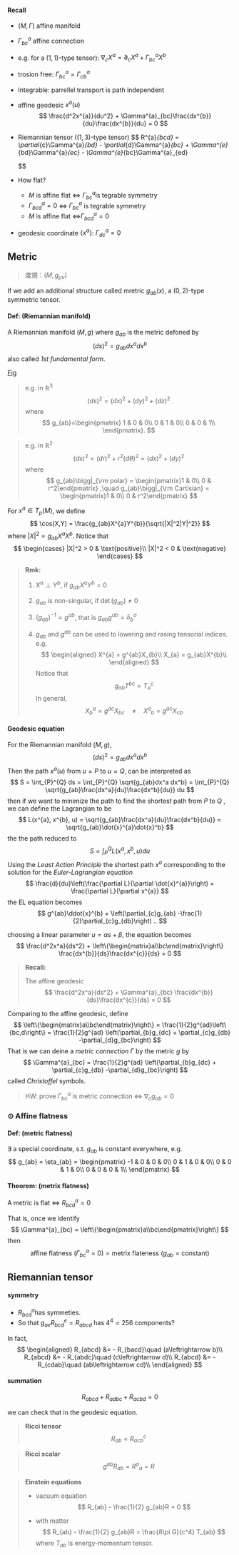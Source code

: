 #### Recall

- $(M,\Gamma)$​ affine manifold

- $\Gamma^{a}_{bc}$ affine connection

- e.g. for a $(1,1)$-type tensor): $\nabla_{c}X^{a} = \partial_{c}X^{a} + \Gamma^{a}_{bc}X^{b}$

- trosion free: $\Gamma^{a}_{bc} = \Gamma^{a}_{cb}$

- Integrable: parrellel transport is path independent

- affine geodesic $x^{a}(u)$
    $$
    \frac{d^2x^{a}}{du^2} + \Gamma^{a}_{bc}\frac{dx^{b}}{du}\frac{dx^{b}}{du} = 0
    $$

- Riemannian tensor ($(1,3)$-type tensor)
    $$
    R^{a}_{bcd} = 
    	\partial_{c}\Gamma^{a}_{bd} 
    	- \partial_{d}\Gamma^{a}_{bc}
        + \Gamma^{e}_{bd}\Gamma^{a}_{ec}
        - \Gamma^{e}_{bc}\Gamma^{a}_{ed}
       
    $$

- How flat?

    - $M$ is affine flat $\Leftrightarrow$ $\Gamma^{a}_{bc}$​ is tegrable symmetry
    - $\Gamma^{a}_{bcd} = 0$ $\Leftrightarrow$ $\Gamma^{a}_{bc}$ is tegrable symmetry
    - $M$ is affine flat $\Leftrightarrow$$\Gamma^{a}_{bcd} = 0$ 

- geodesic coordinate $\{x^{a}\}$: $\Gamma^{a}_{dc} = 0$

## Metric

> 度規：$(M,g_{\mu\nu})$

If we add an additional structure called mretric $g_{ab}(x)$, a $(0,2)$-type symmetric tensor.

#### Def: (Riemannian manifold)

A Riemannian manifold $(M,g)$ where $g_{ab}$ is the metric defoned by
$$
(ds)^{2} = g_{ab}dx^{a}dx^{b}
$$
also called *1st fundamental form*.

<u>Fig</u>

> e.g. in $\mathbb{R}^{3}$
> $$
> (ds)^2 = (dx)^2 + (dy)^2 + (dz)^2 
> $$
> where
> $$
> g_{ab}=\begin{pmatrix}
> 1 & 0 & 0\\
> 0 & 1 & 0\\
> 0 & 0 & 1\\
> \end{pmatrix}.
> $$

> e.g. in $\mathbb{R}^{2}$
> $$
> (ds)^2 = (dr)^2 + r^2(d\theta)^2 = (dx)^2 + (dy)^2
> $$
> where
> $$
> g_{ab}\bigg|_{\rm polar} = \begin{pmatrix}1 & 0\\ 0 & r^2\end{pmatrix}
> ,\quad
> g_{ab}\bigg|_{\rm Cartisian} = \begin{pmatrix}1 & 0\\ 0 & r^2\end{pmatrix}
> $$

For $x^{a} \in T_{p}(M)$, we define
$$
\cos(X,Y) = \frac{g_{ab}X^{a}Y^{b}}{\sqrt{|X|^2|Y|^2}} 
$$
where $|X|^2 = g_{ab}X^{a}X^{b}$. Notice that
$$
\begin{cases}
|X|^2 > 0 & \text{positive}\\
|X|^2 < 0 & \text{negative}
\end{cases}
$$

> **Rmk:**
>
> 1. $X^{a}\perp Y^{b}$, if $g_{ab}X^{a}Y^b = 0$
>
> 2. $g_{ab}$ is non-singular, if $\det(g_{ab}) \neq 0$
>
> 3. $(g_{ab})^{-1}=g^{ab}$, that is $g_{ab}g^{ab} = \delta^{a}_{b}$
>
> 4. $g_{ab}$ and $g^{ab}$ can be used to lowering and rasing tensorial indices. e.g.
>     $$
>     \begin{aligned}
>     X^{a} = g^{ab}X_{b}\\
>     X_{a} = g_{ab}X^{b}\\
>     \end{aligned}
>     $$
>     Notice that 
>     $$
>     g_{ab}T^{bc} = {T_{a}}^{c}
>     $$
>     In general, 
>     $$
>     {X_{b}}^{a} = g^{ac}X_{bc}
>     \quad\neq\quad
>     {X^{a}}_{b} = g^{ac}X_{cb}
>     $$

#### Geodesic equation

For the Riemannian manifold $(M,g)$,
$$
(ds)^2 = g_{ab} dx^a dx^b
$$
Then the path $x^{a}(u)$  from $u=P$ to $u=Q$, can be interpreted as
$$
S 
= \int_{P}^{Q} ds 
= \int_{P}^{Q} \sqrt{g_{ab}dx^a dx^b} 
= \int_{P}^{Q} \sqrt{g_{ab}\frac{dx^a}{du}\frac{dx^b}{du}} du
$$
then if we want to minimize the path to find the shortest path from $P$ to $Q$ , we can define the Lagrangian to be
$$
L(x^{a}, x^{b}, u) = \sqrt{g_{ab}\frac{dx^a}{du}\frac{dx^b}{du}} = \sqrt{g_{ab}\dot{x}^{a}\dot{x}^b}
$$
the the path reduced to 
$$
S = \int_{P}^{Q}L(x^{a}, x^{b}, u)du
$$
Using the *Least Action Principle* the shortest path $x^{a}$ corresponding to the solution for the *Euler-Lagrangian equation*
$$
\frac{d}{du}\left(\frac{\partial L}{\partial \dot{x}^{a}}\right) = \frac{\partial L}{\partial x^{a}}
$$
the EL equation becomes
$$
g^{ab}\ddot{x}^{b} + \left(\partial_{c}g_{ab} -\frac{1}{2}\partial_{c}g_{db}\right) ..
$$


choosing a linear parameter $u=\alpha s + \beta$, the equation becomes 
$$
\frac{d^2x^a}{ds^2} + \left\{\begin{matrix}a\\bc\end{matrix}\right\} \frac{dx^{b}}{ds}\frac{dx^{c}}{ds} = 0
$$

> **Recall:**
>
> The affine geodesic
> $$
> \frac{d^2x^a}{ds^2} + \Gamma^{a}_{bc} \frac{dx^{b}}{ds}\frac{dx^{c}}{ds} = 0
> $$
> 

Comparing to the affine geodesic, define
$$
\left\{\begin{matrix}a\\bc\end{matrix}\right\} = \frac{1}{2}g^{ad}\left\{bc,d\right\}
= \frac{1}{2}g^{ad} \left(\partial_{b}g_{dc} + \partial_{c}g_{db} -\partial_{d}g_{bc}\right)
$$
That is we can deine a *metric connection* $\Gamma$ by the metric $g$ by
$$
\Gamma^{a}_{bc} = \frac{1}{2}g^{ad} \left(\partial_{b}g_{dc} + \partial_{c}g_{db} -\partial_{d}g_{bc}\right)
$$
called *Christoffel* symbols.

> HW: prove $\Gamma^{a}_{bc}$ is metric connection $\Leftrightarrow$ $\nabla_{c}g_{ab} = 0$

###  $\odot$ Affine flatness

#### Def: (metric flatness)

$\exists$ a special coordinate, s.t. $g_{ab}$ is constant everywhere, e.g.
$$
g_{ab} = \eta_{ab}
= \begin{pmatrix}
-1 & 0 & 0 & 0\\
 0 & 1 & 0 & 0\\
 0 & 0 & 1 & 0\\
 0 & 0 & 0 & 1\\
\end{pmatrix}
$$

#### Theorem: (metrix flatness)

A metric is flat $\Leftrightarrow$ $R^{a}_{bcd} = 0$













That is, once we identify
$$
\Gamma^{a}_{bc} = \left\{\begin{pmatrix}a\\bc\end{pmatrix}\right\}
$$
 then
$$
\text{affine flatness $(\Gamma^{a}_{bc}=0)$} = \text{metrix flateness $(g_{ab}=\text{constant})$}
$$

## Riemannian tensor

#### symmetry

- $R^{a}_{bcd}$​ has symmeties.
- So that $g_{ae}R^{e}_{bcd} = R_{abcd}$ has $4^{4}=256$ components?

In fact,
$$
\begin{aligned}
R_{abcd} &= - R_{bacd}\quad (a\leftrightarrow b)\\
R_{abcd} &= - R_{abdc}\quad (c\leftrightarrow d)\\
R_{abcd} &= - R_{cdab}\quad (ab\leftrightarrow cd)\\
\end{aligned}
$$

#### summation 

$$
R_{abcd} + R_{adbc} + R_{acbd} = 0
$$

we can check that in the geodesic equation.

>  **Ricci tensor**
> $$
> R_{ab} = R^{c}_{acb}
> $$
> 

> **Ricci scalar**
> $$
> g^{ab}R_{ab} = {R^{a}}_{a} = R
> $$

> **Einstein equations**
>
> - vacuum equation
>     $$
>     R_{ab} - \frac{1}{2} g_{ab}R = 0
>     $$
>     
>
> - with matter 
>     $$
>     R_{ab} - \frac{1}{2} g_{ab}R = \frac{8\pi G}{c^4} T_{ab}
>     $$
>     where $T_{ab}$ is energy-momentum tensor.
